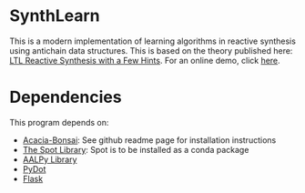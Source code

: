# SynthLearn

This is a modern implementation of learning algorithms in reactive synthesis using antichain data structures.
This is based on the theory published here: [LTL Reactive Synthesis with a Few Hints](https://doi.org/10.1007/978-3-031-30820-8_20).
For an online demo, click [here](http://ec2-54-159-1-97.compute-1.amazonaws.com).
   
# Dependencies

This program depends on:
- [Acacia-Bonsai](https://github.com/gaperez64/acacia-bonsai): See github readme page for installation instructions
- [The Spot Library](https://spot.lrde.epita.fr/): Spot is to be installed as a conda package
- [AALPy Library](https://github.com/DES-Lab/AALpy/)
- [PyDot](https://pypi.org/project/pydot/)
- [Flask](https://flask.palletsprojects.com/)
